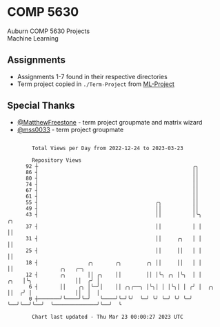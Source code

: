# COMP 5630
Auburn COMP 5630 Projects  
Machine Learning

## Assignments
- Assignments 1-7 found in their respective directories
- Term project copied in `./Term-Project` from [ML-Project](https://github.com/wumphlett/ML-Project)

## Special Thanks
- [@MatthewFreestone](https://github.com/MatthewFreestone) - term project groupmate and matrix wizard
- [@mss0033](https://github.com/mss0033) - term project groupmate

```

        Total Views per Day from 2022-12-24 to 2023-03-23

        Repository Views
      92 ┼                                                  ╭╮
      86 ┤                                                  ││
      80 ┤                                                  ││
      74 ┤                                                  ││
      67 ┤                                                  ││
      61 ┤                                                  ││
      55 ┤                                      ╭╮          ││
      49 ┤                                      ││          ││
      43 ┤                                      ││          │╰╮           ╭╮
      37 ┤                                      ││          │ │           ││
      31 ┤                                      ││     ╭╮   │ │           ││
      25 ┤                                      ││     ││   │ │           ││
      18 ┤                ╭╮       ╭╮        ╭╮ ││     ││   │ │           ││               ╭╮   ╭─╮
      12 ┤       ╭╮       ││ ╭╮    ││        ││ │╰╮ ╭╮ │╰╮  │ │      ╭╮   │╰╮              ││  ╭╯ │
       6 ┤       ││    ╭╮ │╰─╯│    ││ ╭╮╭──╮ │╰╮│ │ │╰╮│ │ ╭╯ │  ╭╮  ││  ╭╯ │              ││  │  │
       0 ┼───────╯╰────╯╰─╯   ╰────╯╰─╯╰╯  ╰─╯ ╰╯ ╰─╯ ╰╯ ╰─╯  ╰──╯╰──╯╰──╯  ╰──────────────╯╰──╯  ╰

        Chart last updated - Thu Mar 23 00:00:27 2023 UTC
        
```
